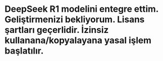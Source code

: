 # **DeepSeek R1** modelini entegre ettim. Geliştirmenizi bekliyorum. Lisans şartları geçerlidir. İzinsiz kullanana/kopyalayana yasal işlem başlatılır.
